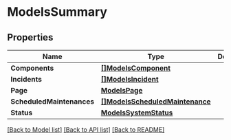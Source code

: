# ModelsSummary

## Properties

Name | Type | Description | Notes
------------ | ------------- | ------------- | -------------
**Components** | [**[]ModelsComponent**](models.Component.md) |  | [optional] 
**Incidents** | [**[]ModelsIncident**](models.Incident.md) |  | [optional] 
**Page** | [**ModelsPage**](models.Page.md) |  | [optional] 
**ScheduledMaintenances** | [**[]ModelsScheduledMaintenance**](models.ScheduledMaintenance.md) |  | [optional] 
**Status** | [**ModelsSystemStatus**](models.SystemStatus.md) |  | [optional] 

[[Back to Model list]](../README.md#documentation-for-models) [[Back to API list]](../README.md#documentation-for-api-endpoints) [[Back to README]](../README.md)


